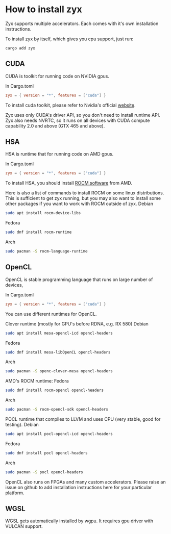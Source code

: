 # How to install zyx

Zyx supports multiple accelerators. Each comes with it's own installation
instructions.

To install zyx by itself, which gives you cpu support, just run:
```shell
cargo add zyx
```

## CUDA

CUDA is toolkit for running code on NVIDIA gpus.

In Cargo.toml
```toml
zyx = { version = "*", features = ["cuda"] }
```

To install cuda toolkit, please refer to Nvidia's official [website](https://developer.nvidia.com/cuda-downloads).

Zyx uses only CUDA's driver API, so you don't need to install runtime API.
Zyx also needs NVRTC, so it runs on all devices with CUDA compute capability 2.0
and above (GTX 465 and above).

## HSA

HSA is runtime that for running code on AMD gpus.

In Cargo.toml
```toml
zyx = { version = "*", features = ["cuda"] }
```

To install HSA, you should install [ROCM software](https://rocm.docs.amd.com/en/latest/) from AMD.

Here is also a list of commands to install ROCM on some linux distributions.
This is sufficient to get zyx running, but you may also want to install some other packages if you want to work with ROCM outside of zyx.
Debian
```sh
sudo apt install rocm-device-libs
```
Fedora
```sh
sudo dnf install rocm-runtime
```
Arch
```sh
sudo pacman -S rocm-language-runtime
```

## OpenCL

OpenCL is stable programming language that runs on large number of devices,

In Cargo.toml
```toml
zyx = { version = "*", features = ["cuda"] }
```

You can use different runtimes for OpenCL.

Clover runtime (mostly for GPU's before RDNA, e.g. RX 580)
Debian
```sh
sudo apt install mesa-opencl-icd opencl-headers
```
Fedora
```sh
sudo dnf install mesa-libOpenCL opencl-headers
```
Arch
```sh
sudo pacman -S openc-clover-mesa opencl-headers
```

AMD's ROCM runtime:
Fedora
```sh
sudo dnf install rocm-opencl opencl-headers
```
Arch
```sh
sudo pacman -S rocm-opencl-sdk opencl-headers
```

POCL runtime that compiles to LLVM and uses CPU (very stable, good for testing).
Debian
```sh
sudo apt install pocl-opencl-icd opencl-headers
```
Fedora
```sh
sudo dnf install pocl opencl-headers
```
Arch
```sh
sudo pacman -S pocl opencl-headers
```

OpenCL also runs on FPGAs and many custom accelerators. Please raise an issue on github to add installation instructions here for your particular platform.

## WGSL

WGSL gets automatically installed by wgpu. It requires gpu driver with VULCAN support.
